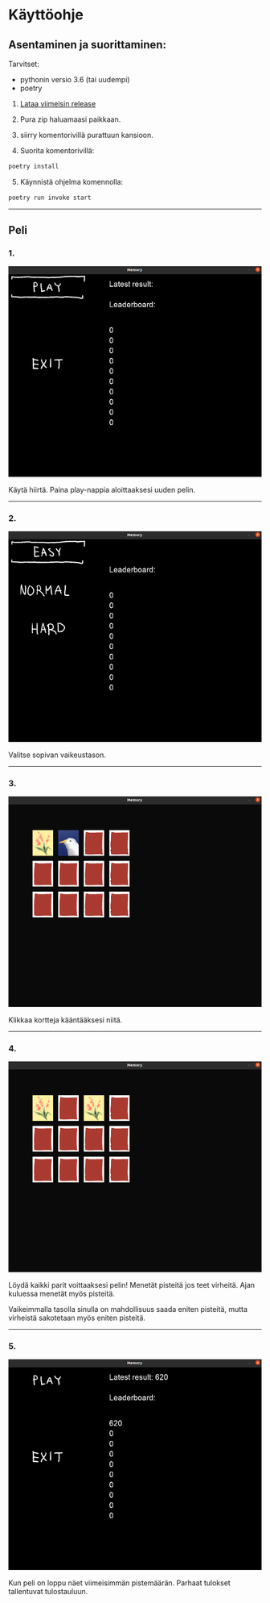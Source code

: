 # Käyttöohje

## Asentaminen ja suorittaminen:

Tarvitset:

- pythonin versio 3.6 (tai uudempi)
- poetry


1. [Lataa viimeisin release](https://github.com/000hcl/ot-harjoitustyo/releases/tag/loppupalautus)
2. Pura zip haluamaasi paikkaan.
3. siirry komentorivillä purattuun kansioon.

4. Suorita komentorivillä: 

```bash
poetry install 
```

5. Käynnistä ohjelma komennolla: 

``` bash
poetry run invoke start
```

---


## Peli

### 1.

![memory_5](./kuvat/memory_5.png)

Käytä hiirtä. Paina play-nappia aloittaaksesi uuden pelin.

---

### 2.

![memroy_4](./kuvat/memory_4.png)

Valitse sopivan vaikeustason. 

---

### 3.

![memory_3](./kuvat/memory_3.png)

Klikkaa kortteja kääntääksesi niitä.

---

### 4.

![memory_2](./kuvat/memory_2.png)

Löydä kaikki parit voittaaksesi pelin! Menetät pisteitä jos teet virheitä. Ajan kuluessa menetät myös pisteitä. 

Vaikeimmalla tasolla sinulla on mahdollisuus saada eniten pisteitä, mutta virheistä sakotetaan myös eniten pisteitä.

---

### 5.

![memory_1](./kuvat/memory_1.png)

Kun peli on loppu näet viimeisimmän pistemäärän. Parhaat tulokset tallentuvat tulostauluun.
